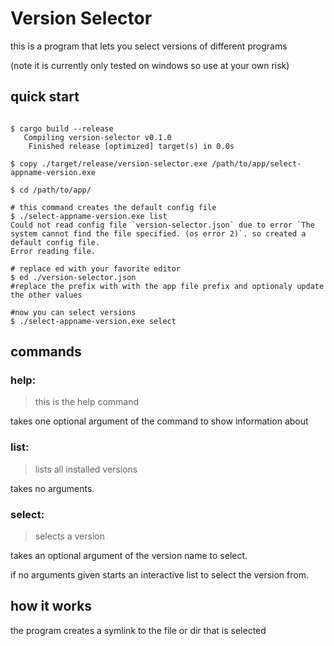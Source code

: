 # Version Selector

this is a program that lets you select versions of different programs

(note it is currently only tested on windows so use at your own risk)

## quick start
```shell

$ cargo build --release
   Compiling version-selector v0.1.0
    Finished release [optimized] target(s) in 0.0s

$ copy ./target/release/version-selector.exe /path/to/app/select-appname-version.exe

$ cd /path/to/app/

# this command creates the default config file
$ ./select-appname-version.exe list
Could not read config file `version-selector.json` due to error `The system cannot find the file specified. (os error 2)`. so created a default config file.
Error reading file.

# replace ed with your favorite editor
$ ed ./version-selector.json
#replace the prefix with with the app file prefix and optionaly update the other values

#now you can select versions
$ ./select-appname-version.exe select
```

## commands
### help:
> this is the help command

takes one optional argument of the command to show information about
### list:
> lists all installed versions

takes no arguments.
### select:
> selects a version

takes an optional argument of the version name to select.

if no arguments given starts an interactive list to select the version from.

## how it works
the program creates a symlink to the file or dir that is selected
